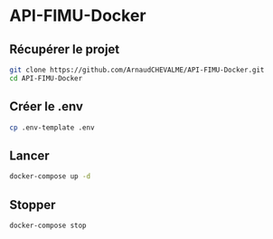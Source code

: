# API-FIMU-Docker
## Récupérer le projet
```bash
git clone https://github.com/ArnaudCHEVALME/API-FIMU-Docker.git
cd API-FIMU-Docker
```

## Créer le .env
```bash
cp .env-template .env
```

## Lancer
```bash
docker-compose up -d
```
## Stopper
```bash
docker-compose stop
```
